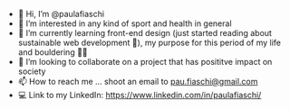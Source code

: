 - 👋 Hi, I’m @paulafiaschi
- 👀 I’m interested in any kind of sport and health in general
- 🌱 I’m currently learning front-end design (just started reading about sustainable web development 🤯), my purpose for this period of my life and bouldering 🧗‍♀️
- 💞️ I’m looking to collaborate on a project that has posititve impact on society
- 📫 How to reach me ... shoot an email to pau.fiaschi@gmail.com
- 💻 Link to my LinkedIn: https://www.linkedin.com/in/paulafiaschi/

<!---
paulafiaschi/paulafiaschi is a ✨ special ✨ repository because its `README.md` (this file) appears on your GitHub profile.
You can click the Preview link to take a look at your changes.
--->
